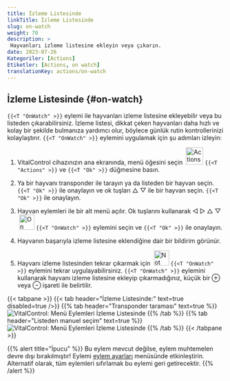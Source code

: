 ```yaml
---
title: İzleme Listesinde
linkTitle: İzleme Listesinde
slug: on-watch
weight: 70
description: >
 Hayvanları izleme listesine ekleyin veya çıkarın.
date: 2023-07-26
Kategoriler: [Actions]
Etiketler: [Actions, on watch]
translationKey: actions/on-watch
---
```


## İzleme Listesinde {#on-watch}

`{{<T "OnWatch" >}}` eylemi ile hayvanları izleme listesine ekleyebilir veya bu listeden çıkarabilirsiniz. İzleme listesi, dikkat çeken hayvanları daha hızlı ve kolay bir şekilde bulmanıza yardımcı olur, böylece günlük rutin kontrollerinizi kolaylaştırır. `{{<T "OnWatch" >}}` eylemini uygulamak için şu adımları izleyin:

1. VitalControl cihazınızın ana ekranında, menü öğesini seçin &nbsp;<img src="/icons/actions.svg" width="40" align="bottom" alt="Actions" /> `{{<T "Actions" >}}` ve `{{<T "Ok" >}}` düğmesine basın.

2. Ya bir hayvanı transponder ile tarayın ya da listeden bir hayvan seçin. `{{<T "Ok" >}}` ile onaylayın ve ok tuşları △ ▽ ile bir hayvan seçin. `{{<T "Ok" >}}` ile onaylayın.

3. Hayvan eylemleri ile bir alt menü açılır. Ok tuşlarını kullanarak ◁ ▷ △ ▽ &nbsp;<img src="/icons/actions/on-watch.svg" width="35" align="bottom" alt="On watch" /> `{{<T "OnWatch" >}}` eylemini seçin ve `{{<T "Ok" >}}` ile onaylayın.

4. Hayvanın başarıyla izleme listesine eklendiğine dair bir bildirim görünür.

5. Hayvanı izleme listesinden tekrar çıkarmak için &nbsp;<img src="/icons/actions/on-watch-minus.svg" width="35" align="bottom" alt="Not on watch" />  `{{<T "OnWatch" >}}` eylemini tekrar uygulayabilirsiniz. `{{<T "OnWatch" >}}` eylemini kullanarak hayvanı izleme listesine ekleyip çıkarmadığınız, küçük bir ⊕ veya ⊖ işareti ile belirtilir.

{{< tabpane >}}
{{< tab header="İzleme Listesinde:" text=true disabled=true />}}
{{% tab header="Transponder taraması" text=true %}}
![VitalControl: Menü Eylemleri İzleme Listesinde](../images/onwatch-scan.png "İzleme Listesinde")
{{% /tab %}}
{{% tab header="Listeden manuel seçim" text=true %}}
![VitalControl: Menü Eylemleri İzleme Listesinde](../images/onwatch.png "İzleme Listesinde")
{{% /tab %}}
{{< /tabpane >}}

{{% alert title="İpucu" %}}
Bu eylem mevcut değilse, eylem muhtemelen devre dışı bırakılmıştır! Eylemi [eylem ayarları](../setting/) menüsünde etkinleştirin. Alternatif olarak, tüm eylemleri sıfırlamak bu eylemi geri getirecektir.
{{% /alert %}}


